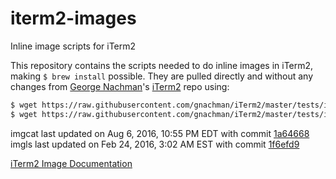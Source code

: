 # iterm2-images
Inline image scripts for iTerm2

This repository contains the scripts needed to do inline images in iTerm2, making `$ brew install` possible.  They are pulled directly and without any changes from [George Nachman](https://github.com/gnachman)'s [iTerm2](https://github.com/gnachman/iTerm2) repo using:  
```bash
$ wget https://raw.githubusercontent.com/gnachman/iTerm2/master/tests/imgcat
$ wget https://raw.githubusercontent.com/gnachman/iTerm2/master/tests/imgls
```

imgcat last updated on Aug 6, 2016, 10:55 PM EDT with commit [1a64668](https://github.com/gnachman/iTerm2/commit/1a64668cf53ef1da3bb0badf6a9bb8ea71b67d42)  
imgls last updated on Feb 24, 2016, 3:02 AM EST with commit [1f6efd9](https://github.com/gnachman/iTerm2/commit/1f6efd967e1d55a2dc0d3dc4e2c05f9a9ea08870)

[iTerm2 Image Documentation](https://www.iterm2.com/documentation-images.html)